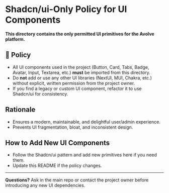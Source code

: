 # Shadcn/ui-Only Policy for UI Components

**This directory contains the only permitted UI primitives for the Avolve platform.**

## 🚨 Policy
- All UI components used in the project (Button, Card, Tabs, Badge, Avatar, Input, Textarea, etc.) **must** be imported from this directory.
- Do **not** add or use any other UI libraries (NextUI, MUI, Chakra, etc.) without explicit, written permission from the project owner.
- If you find a legacy or custom UI component, refactor it to use Shadcn/ui for consistency.

## Rationale
- Ensures a modern, maintainable, and delightful user/admin experience.
- Prevents UI fragmentation, bloat, and inconsistent design.

## How to Add New UI Components
- Follow the Shadcn/ui pattern and add new primitives here if you need them.
- Update this README if the policy changes.

---

**Questions?** Ask in the main repo or contact the project owner before introducing any new UI dependencies.
